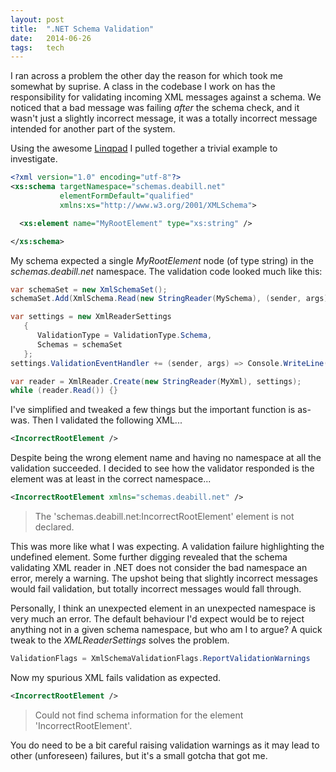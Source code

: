 ```yaml
---
layout: post
title:  ".NET Schema Validation"
date:   2014-06-26
tags:   tech
---
```


I ran across a problem the other day the reason for which took me somewhat by suprise. A class in the codebase I work on has the responsibility for validating incoming XML messages against a schema. We noticed that a bad message was failing _after_ the schema check, and it wasn't just a slightly incorrect message, it was a totally incorrect message intended for another part of the system.

Using the awesome [Linqpad](http://www.linqpad.net) I pulled together a trivial example to investigate.

```xml
<?xml version="1.0" encoding="utf-8"?>
<xs:schema targetNamespace="schemas.deabill.net"
           elementFormDefault="qualified"
           xmlns:xs="http://www.w3.org/2001/XMLSchema">

  <xs:element name="MyRootElement" type="xs:string" />

</xs:schema>
```

My schema expected a single _MyRootElement_ node (of type string) in the _schemas.deabill.net_ namespace. The validation code looked much like this:

```csharp
var schemaSet = new XmlSchemaSet();
schemaSet.Add(XmlSchema.Read(new StringReader(MySchema), (sender, args) => Console.WriteLine(args.Message)));

var settings = new XmlReaderSettings
   {
      ValidationType = ValidationType.Schema,
      Schemas = schemaSet
   };
settings.ValidationEventHandler += (sender, args) => Console.WriteLine(args.Message);

var reader = XmlReader.Create(new StringReader(MyXml), settings);
while (reader.Read()) {}
```

I've simplified and tweaked a few things but the important function is as-was. Then I validated the following XML...

```xml
<IncorrectRootElement />
```

Despite being the wrong element name and having no namespace at all the validation succeeded. I decided to see how the validator responded is the element was at least in the correct namespace...

```xml
<IncorrectRootElement xmlns="schemas.deabill.net" />
```

> The 'schemas.deabill.net:IncorrectRootElement' element is not declared.

This was more like what I was expecting. A validation failure highlighting the undefined element. Some further digging revealed that the schema validating XML reader in .NET does not consider the bad namespace an error, merely a warning. The upshot being that slightly incorrect messages would fail validation, but totally incorrect messages would fall through.

Personally, I think an unexpected element in an unexpected namespace is very much an error. The default behaviour I'd expect would be to reject anything not in a given schema namespace, but who am I to argue? A quick tweak to the _XMLReaderSettings_ solves the problem.

```csharp
ValidationFlags = XmlSchemaValidationFlags.ReportValidationWarnings
```

Now my spurious XML fails validation as expected.

```xml
<IncorrectRootElement />
```

> Could not find schema information for the element 'IncorrectRootElement'.

You do need to be a bit careful raising validation warnings as it may lead to other (unforeseen) failures, but it's a small gotcha that got me.